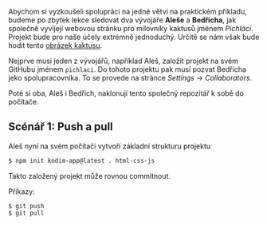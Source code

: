 Abychom si vyzkoušeli spolupráci na jedné větvi na praktickém příkladu, budeme po zbytek lekce sledovat dva vývojáře **Aleše** a **Bedřicha**, jak společně vyvíjejí webovou stránku pro milovníky kaktusů jménem _Pichláci_. Projekt bude pro naše účely extrémně jednoduchý. Určitě se nám však bude hodit tento [obrázek kaktusu](assets/cactus.jpg).

Nejprve musí jeden z vývojářů, například Aleš, založit projekt na svém GitHubu jménem `pichlaci`. Do tohoto projektu pak musí pozvat Bedřicha jeko spolupracovníka. To se provede na stránce _Settings_ → _Collaborators_.

Poté si oba, Aleš i Bedřich, naklonují tento společný repozitář k sobě do počítače.

## Scénář 1: Push a pull

Aleš nyní na svém počítači vytvoří základní strukturu projektu

```sh
$ npm init kodim-app@latest . html-css-js
```

Takto založený projekt může rovnou commitnout.

Příkazy:

```
$ git push
$ git pull
```
